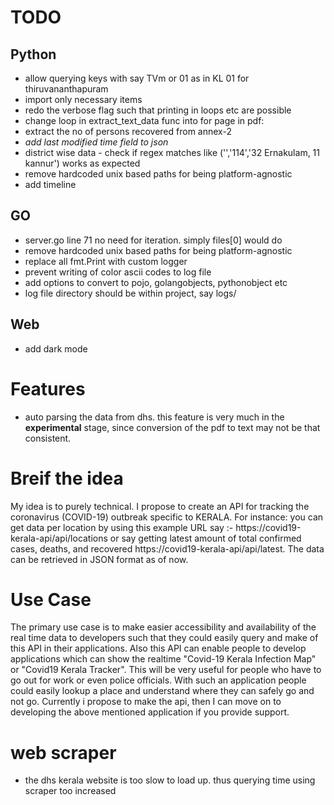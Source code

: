 # TODO
## Python
* allow querying keys with say TVm or 01 as in KL 01 for thiruvananthapuram
* import only necessary items
* redo the verbose flag such that printing in loops etc are possible
* change loop in extract_text_data func into for page in pdf:
* extract the no of persons recovered from annex-2
* *add last modified time field to json*
* district wise data - check if regex matches like ('','114','32 Ernakulam, 11 kannur') works as expected
* remove hardcoded unix based paths for being platform-agnostic
* add timeline
## GO
* server.go line 71 no need for iteration. simply files[0] would do
* remove hardcoded unix based paths for being platform-agnostic
* replace all fmt.Print with custom logger
* prevent writing of color ascii codes to log file
* add options to convert to pojo, golangobjects, pythonobject etc
* log file directory should be within project, say logs/
## Web
* add dark mode

# Features
* auto parsing the data from dhs. this feature is very much in the **experimental** stage, since conversion of the pdf to text may not be that consistent.

# Breif the idea
My idea is to purely technical. I propose to create an API for tracking the coronavirus (COVID-19) outbreak specific to KERALA. For instance: you can get data per location by using this example URL say :-  https://covid19-kerala-api/api/locations or say getting latest amount of total confirmed cases, deaths, and recovered https://covid19-kerala-api/api/latest. The data can be retrieved in JSON format as of now.

# Use Case
The primary use case is to make easier accessibility and availability of the real time data to developers such that they could easily query and make of this API in their applications. Also this API can enable people to develop applications which can show the realtime "Covid-19 Kerala Infection Map" or "Covid19 Kerala Tracker". This will be very useful for people who have to go out for work or even police officials. With such an application people could easily lookup a place and understand where they can safely go and not go. Currently i propose to make the api, then I can move on to developing the above mentioned application if you provide support.

# web scraper
* the dhs kerala website is too slow to load up. thus querying time using scraper too increased
